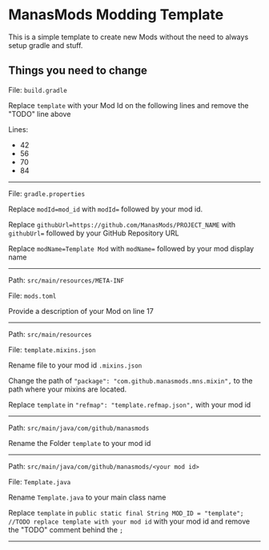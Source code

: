 # ManasMods Modding Template
This is a simple template to create new Mods without the need to always setup gradle and stuff.

## Things you need to change

File: `build.gradle`

Replace `template` with your Mod Id on the following lines and remove the "TODO" line above

Lines:
- 42
- 56
- 70
- 84

---

File: `gradle.properties`

Replace `modId=mod_id` with `modId=` followed by your mod id.

Replace `githubUrl=https://github.com/ManasMods/PROJECT_NAME` with `githubUrl=` followed by your GitHub Repository URL

Replace `modName=Template Mod` with `modName=` followed by your mod display name

---

Path: `src/main/resources/META-INF`

File: `mods.toml`

Provide a description of your Mod on line 17

---

Path: `src/main/resources`

File: `template.mixins.json`

Rename file to your mod id `.mixins.json`

Change the path of `"package": "com.github.manasmods.mns.mixin",` to the path where your mixins are located.

Replace `template` in `"refmap": "template.refmap.json",` with your mod id

---

Path: `src/main/java/com/github/manasmods`

Rename the Folder `template` to your mod id

---

Path: `src/main/java/com/github/manasmods/<your mod id>`

File: `Template.java`

Rename `Template.java` to your main class name

Replace `template` in `public static final String MOD_ID = "template"; //TODO replace template with your mod id` with your mod id and remove the "TODO" comment behind the `;`

---

